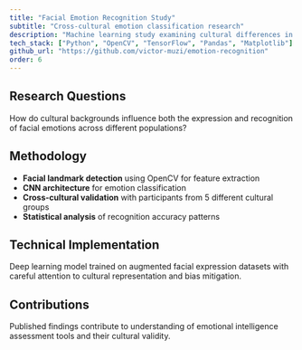 ```yaml
---
title: "Facial Emotion Recognition Study"
subtitle: "Cross-cultural emotion classification research"
description: "Machine learning study examining cultural differences in facial emotion expression and recognition patterns."
tech_stack: ["Python", "OpenCV", "TensorFlow", "Pandas", "Matplotlib"]
github_url: "https://github.com/victor-muzi/emotion-recognition"
order: 6
---
```


## Research Questions

How do cultural backgrounds influence both the expression and recognition of facial emotions across different populations?

## Methodology

- **Facial landmark detection** using OpenCV for feature extraction
- **CNN architecture** for emotion classification
- **Cross-cultural validation** with participants from 5 different cultural groups
- **Statistical analysis** of recognition accuracy patterns

## Technical Implementation

Deep learning model trained on augmented facial expression datasets with careful attention to cultural representation and bias mitigation.

## Contributions

Published findings contribute to understanding of emotional intelligence assessment tools and their cultural validity.